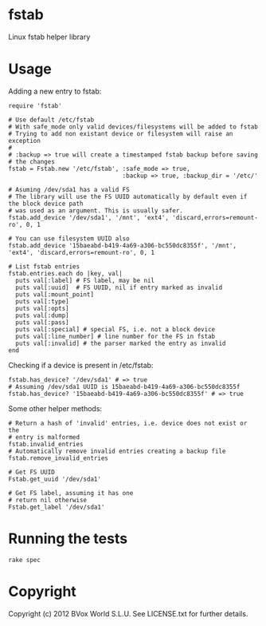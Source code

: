 # fstab

Linux fstab helper library

# Usage

Adding a new entry to fstab:

    require 'fstab'

    # Use default /etc/fstab
    # With safe_mode only valid devices/filesystems will be added to fstab
    # Trying to add non existant device or filesystem will raise an exception
    #
    # :backup => true will create a timestamped fstab backup before saving
    # the changes
    fstab = Fstab.new '/etc/fstab', :safe_mode => true, 
                                    :backup => true, :backup_dir = '/etc/'
    
    # Asuming /dev/sda1 has a valid FS
    # The library will use the FS UUID automatically by default even if the block device path
    # was used as an argument. This is usually safer.
    fstab.add_device '/dev/sda1', '/mnt', 'ext4', 'discard,errors=remount-ro', 0, 1

    # You can use filesystem UUID also
    fstab.add_device '15baeabd-b419-4a69-a306-bc550dc8355f', '/mnt', 'ext4', 'discard,errors=remount-ro', 0, 1

    # List fstab entries
    fstab.entries.each do |key, val|
      puts val[:label] # FS label, may be nil
      puts val[:uuid]  # FS UUID, nil if entry marked as invalid
      puts val[:mount_point] 
      puts val[:type]
      puts val[:opts]
      puts val[:dump]
      puts val[:pass]
      puts val[:special] # special FS, i.e. not a block device
      puts val[:line_number] # line number for the FS in fstab
      puts val[:invalid] # the parser marked the entry as invalid 
    end

Checking if a device is present in /etc/fstab:

    fstab.has_device? '/dev/sda1' # => true
    # Assuming /dev/sda1 UUID is 15baeabd-b419-4a69-a306-bc550dc8355f
    fstab.has_device? '15baeabd-b419-4a69-a306-bc550dc8355f' # => true

Some other helper methods:

    # Return a hash of 'invalid' entries, i.e. device does not exist or the
    # entry is malformed
    fstab.invalid_entries
    # Automatically remove invalid entries creating a backup file
    fstab.remove_invalid_entries

    # Get FS UUID
    Fstab.get_uuid '/dev/sda1'

    # Get FS label, assuming it has one
    # return nil otherwise
    Fstab.get_label '/dev/sda1'

# Running the tests

    rake spec

# Copyright

Copyright (c) 2012 BVox World S.L.U. See LICENSE.txt for
further details.

